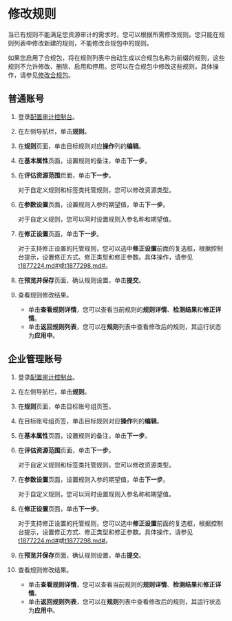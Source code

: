 # 修改规则

当已有规则不能满足您资源审计的需求时，您可以根据所需修改规则。您只能在规则列表中修改新建的规则，不能修改合规包中的规则。

如果您启用了合规包，将在规则列表中自动生成以合规包名称为前缀的规则，这些规则不允许修改、删除、启用和停用。您可以在合规包中修改这些规则。具体操作，请参见[修改合规包](/intl.zh-CN/资源合规包/修改合规包.md)。

## 普通账号

1.  登录[配置审计控制台](https://config.console.aliyun.com)。

2.  在左侧导航栏，单击**规则**。

3.  在**规则**页面，单击目标规则对应**操作**列的**编辑**。

4.  在**基本属性**页面，设置规则的备注，单击**下一步**。

5.  在**评估资源范围**页面，单击**下一步**。

    对于自定义规则和标签类托管规则，您可以修改资源类型。

6.  在**参数设置**页面，设置规则入参的期望值，单击**下一步**。

    对于自定义规则，您可以同时设置规则入参名称和期望值。

7.  在**修正设置**页面，单击**下一步**。

    对于支持修正设置的托管规则，您可以选中**修正设置**前面的复选框，根据控制台提示，设置修正方式、修正类型和修正参数。具体操作，请参见[t1877224.md\#](/intl.zh-CN/资源合规审计/修正设置/设置自动修正.md)或[t1877298.md\#](/intl.zh-CN/资源合规审计/修正设置/设置手动修正.md)。

8.  在**预览并保存**页面，确认规则设置，单击**提交**。

9.  查看规则修改结果。

    -   单击**查看规则详情**，您可以查看当前规则的**规则详情**、**检测结果**和**修正详情**。
    -   单击**返回规则列表**，您可以在**规则**列表中查看修改后的规则，其运行状态为**应用中**。

## 企业管理账号

1.  登录[配置审计控制台](https://config.console.aliyun.com)。

2.  在左侧导航栏，单击**规则**。

3.  在**规则**页面，单击目标账号组页签。

4.  在目标账号组页签，单击目标规则对应**操作**列的**编辑**。

5.  在**基本属性**页面，设置规则的备注，单击**下一步**。

6.  在**评估资源范围**页面，单击**下一步**。

    对于自定义规则和标签类托管规则，您可以修改资源类型。

7.  在**参数设置**页面，设置规则入参的期望值，单击**下一步**。

    对于自定义规则，您可以同时设置规则入参名称和期望值。

8.  在**修正设置**页面，单击**下一步**。

    对于支持修正设置的托管规则，您可以选中**修正设置**前面的复选框，根据控制台提示，设置修正方式、修正类型和修正参数。具体操作，请参见[t1877224.md\#](/intl.zh-CN/资源合规审计/修正设置/设置自动修正.md)或[t1877298.md\#](/intl.zh-CN/资源合规审计/修正设置/设置手动修正.md)。

9.  在**预览并保存**页面，确认规则设置，单击**提交**。

10. 查看规则修改结果。

    -   单击**查看规则详情**，您可以查看当前规则的**规则详情**、**检测结果**和**修正详情**。
    -   单击**返回规则列表**，您可以在**规则**列表中查看修改后的规则，其运行状态为**应用中**。

